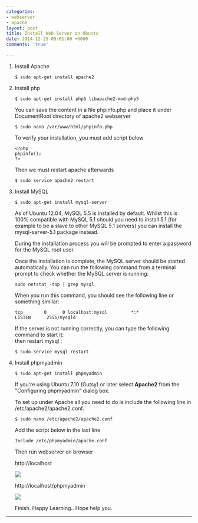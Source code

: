 ```yaml
---
categories:
- webserver
- apache
layout: post
title: Install Web Server on Ubuntu
date: 2014-12-25 05:01:00 +0000
comments: 'true'

---
```

1. Install Apache

       $ sudo apt-get install apache2
2. Install php

       $ sudo apt-get install php5 libapache2-mod-php5

   You can save the content in a file phpinfo.php and place it under DocumentRoot directory of apache2 webserver

       $ sudo nano /var/www/html/phpinfo.php

   To verify your installation, you must add script below

       <?php
       phpinfo();
       ?>

   Then we must restart apache afterwards

       $ sudo service apache2 restart
3. Install MySQL

       $ sudo apt-get install mysql-server

   As of Ubuntu 12.04, MySQL 5.5 is installed by default. Whilst this is 100% compatible with MySQL 5.1 should you need to install 5.1 (for example to be a slave to other MySQL 5.1 servers) you can install the mysql-server-5.1 package instead.

   During the installation process you will be prompted to enter a password for the MySQL root user.

   Once the installation is complete, the MySQL server should be started automatically. You can run the following command from a terminal prompt to check whether the MySQL server is running:

       sudo netstat -tap | grep mysql

   When you run this command, you should see the following line or something similar:

       tcp        0      0 localhost:mysql         *:*                LISTEN      2556/mysqld

   If the server is not running correctly, you can type the following command to start it:  
   then restart mysql :

       $ sudo service mysql restart
4. Install phpmyadmin

       $ sudo apt-get install phpmyadmin

   If you're using Ubuntu 7.10 (Gutsy) or later select **Apache2** from the "Configuring phpmyadmin" dialog box.

   To set up under Apache all you need to do is include the following line in /etc/apache2/apache2.conf.

       $ sudo nano /etc/apache2/apache2.conf

   Add the script below in the last line

       Include /etc/phpmyadmin/apache.conf

   Then run webserver on browser

   http://localhost

   ![](https://res.cloudinary.com/dhcy32o8d/image/upload/v1585196337/myblog/Screenshot_at_2018-04-26_11-54-51_owen6c.png)

   http://localhost/phpmyadmin

   ![](https://res.cloudinary.com/dhcy32o8d/image/upload/v1585196365/myblog/Screenshot_at_2018-04-26_11-55-27_v0g8f6.png)

   Finish. Happy Learning.. Hope help you.

***